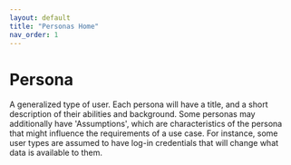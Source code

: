 ```yaml
---
layout: default
title: "Personas Home"
nav_order: 1
---
```



# Persona

A generalized type of user. Each persona will have a title, and a short description of their abilities and background. 
Some personas may additionally have 'Assumptions', which are characteristics of the persona that might influence the
requirements of a use case. For instance, some user types are assumed to have log-in credentials that will change what
data is available to them.
